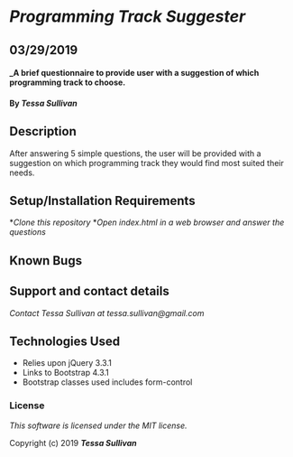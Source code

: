 # _Programming Track Suggester_
## 03/29/2019
#### _A brief questionnaire to provide user with a suggestion of which programming track to choose.

#### By _**Tessa Sullivan**_

## Description
After answering 5 simple questions, the user will be provided with a suggestion on which programming track they would find most suited their needs.

## Setup/Installation Requirements

*_Clone this repository_
*_Open index.html in a web browser and answer the questions_


## Known Bugs

## Support and contact details

_Contact Tessa Sullivan at tessa.sullivan@gmail.com_

## Technologies Used

* Relies upon jQuery 3.3.1
* Links to Bootstrap 4.3.1
* Bootstrap classes used includes form-control

### License

*This software is licensed under the MIT license.*

Copyright (c) 2019 **_Tessa Sullivan_**
